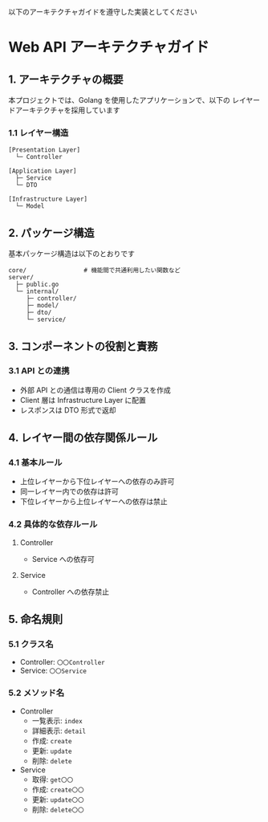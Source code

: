 以下のアーキテクチャガイドを遵守した実装としてください

# Web API アーキテクチャガイド

## 1. アーキテクチャの概要

本プロジェクトでは、Golang を使用したアプリケーションで、以下の レイヤードアーキテクチャを採用しています

### 1.1 レイヤー構造

```
[Presentation Layer]
  └─ Controller

[Application Layer]
  ├─ Service
  └─ DTO

[Infrastructure Layer]
  └─ Model
```

## 2. パッケージ構造

基本パッケージ構造は以下のとおりです

```
core/                # 機能間で共通利用したい関数など
server/
  ├─ public.go
  └─ internal/
     ├─ controller/
     ├─ model/
     ├─ dto/
     └─ service/
```

## 3. コンポーネントの役割と責務

### 3.1 API との連携

- 外部 API との通信は専用の Client クラスを作成
- Client 層は Infrastructure Layer に配置
- レスポンスは DTO 形式で返却

## 4. レイヤー間の依存関係ルール

### 4.1 基本ルール

- 上位レイヤーから下位レイヤーへの依存のみ許可
- 同一レイヤー内での依存は許可
- 下位レイヤーから上位レイヤーへの依存は禁止

### 4.2 具体的な依存ルール

1. Controller

   - Service への依存可

2. Service
   - Controller への依存禁止

## 5. 命名規則

### 5.1 クラス名

- Controller: `〇〇Controller`
- Service: `〇〇Service`

### 5.2 メソッド名

- Controller
  - 一覧表示: `index`
  - 詳細表示: `detail`
  - 作成: `create`
  - 更新: `update`
  - 削除: `delete`
- Service
  - 取得: `get〇〇`
  - 作成: `create〇〇`
  - 更新: `update〇〇`
  - 削除: `delete〇〇`
